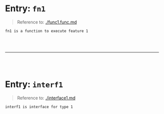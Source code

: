 # Entry: `fn1`

> Reference to: [./func1.func.md](./func1.func.md)

    fn1 is a function to execute feature 1
<br/>
<br/>



---


<br/>
<br/>

# Entry: `interf1`

> Reference to: [./interface1.md](./interface1.md)

    interf1 is interface for type 1